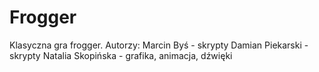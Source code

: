 # Frogger
Klasyczna gra frogger.
Autorzy:
Marcin Byś - skrypty
Damian Piekarski - skrypty
Natalia Skopińska - grafika, animacja, dźwięki
